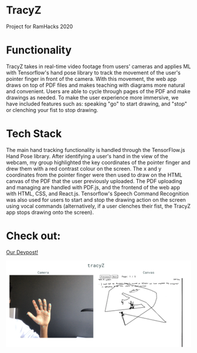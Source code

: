# TracyZ

Project for RamHacks 2020

# Functionality

TracyZ takes in real-time video footage from users' cameras and applies ML with Tensorflow's hand pose library to track the movement of the user's pointer finger in front of the camera. With this movement, the web app draws on top of PDF files and makes teaching with diagrams more natural and convenient. Users are able to cycle through pages of the PDF and make drawings as needed. To make the user experience more immersive, we have included features such as: speaking "go" to start drawing, and "stop" or clenching your fist to stop drawing.

# Tech Stack

The main hand tracking functionality is handled through the TensorFlow.js Hand Pose library. After identifying a user's hand in the view of the webcam, my group highlighted the key coordinates of the pointer finger and drew them with a red contrast colour on the screen. The x and y coordinates from the pointer finger were then used to draw on the HTML canvas of the PDF that the user previously uploaded. The PDF uploading and managing are handled with PDF.js, and the frontend of the web app with HTML, CSS, and React.js. Tensorflow's Speech Command Recognition was also used for users to start and stop the drawing action on the screen using vocal commands (alternatively, if a user clenches their fist, the TracyZ app stops drawing onto the screen).

# Check out:

[Our Devpost!](https://devpost.com/software/tracyz)

![Screenshot](/src/image.png)

